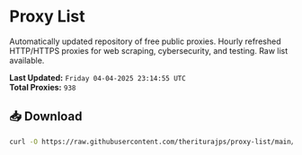 # Proxy List

Automatically updated repository of free public proxies. Hourly refreshed HTTP/HTTPS proxies for web scraping, cybersecurity, and testing. Raw list available.

**Last Updated:** `Friday 04-04-2025 23:14:55 UTC`  
**Total Proxies:** `938`

## 📥 Download
```bash
curl -O https://raw.githubusercontent.com/theriturajps/proxy-list/main/proxies.txt
